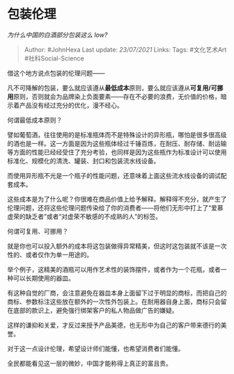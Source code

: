 # 包装伦理
*为什么中国的白酒部分包装这么 low?*

> Author: #JohnHexa
Last update: *23/07/2021* 
Links:
Tags: #文化艺术Art #社科Social-Science 

 
借这个地方说点包装的伦理问题——

凡不可降解的包装，要么就应该遵从**最低成本**原则，要么就应该遵从**可复用/可挪用**原则，否则就会为品牌染上负面要素——存在不必要的浪费，无价值的价格，暗示着产品没有经过充分的优化，漫不经心。

何谓最低成本原则？

譬如葡萄酒，往往使用的是标准瓶体而不是特殊设计的异形瓶，哪怕是很多很高级的酒也是一样。这一方面是因为这些瓶体经过千锤百炼，在耐压、耐存储、耐运输等方面的性能已经经受住了充分考验，也同样是因为这些瓶作为标准设计可以使用标准化、规模化的清洗、罐装、封口和包装流水线设备。

而使用异形瓶不光是一个瓶子的性能问题，还意味着上面这些流水线设备的调试配套成本。

这些成本是为了什么呢？你很难在商品价值上给予解释。解释得不充分，就产生了伦理问题，还将这些伦理问题传染给了你的消费者——将他们无形中打上了“爱慕虚荣的缺乏者”或者“对虚荣不敏感的不成熟的人”的标签。

何谓可复用、可挪用？

就是你也可以投入额外的成本将这包装做得异常精美，但这时这包装就不该是一次性的、或者仅作为单一用途的。

举个例子，这精美的酒瓶可以用作艺术性的装饰摆件，或者作为一个花瓶，或者一种可以长期使用的器皿。

有这种自觉的厂商，会注意避免在器皿本身上面留下过于明显的商标，而把自己的商标、参数标注这些放在额外的一次性外包装上。在耐用器自身上面，商标只会留在底部的款识上，避免强行绑架客户的私人物品做广告的嫌疑。

这样的谦抑和关爱，才反过来授予产品美德，也无形中为自己的客户带来德行的美誉。

对于这一点设计伦理，希望设计师们能懂，也希望消费者们能懂。

全民都能看见这一层的微妙，中国才能称得上真正的富且贵。



